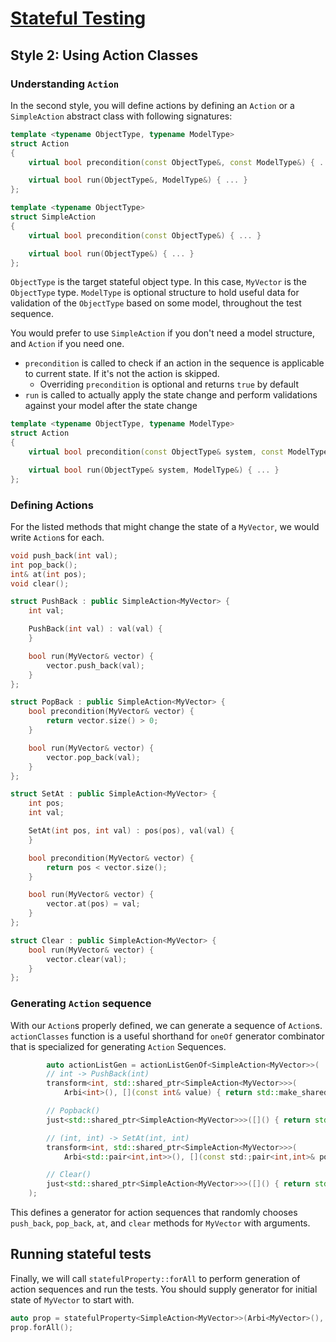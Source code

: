 
# [Stateful Testing](./StatefulTesting.md)

## Style 2: Using Action Classes

### Understanding `Action`

In the second style, you will define actions by defining an `Action` or a `SimpleAction` abstract class with following signatures:

```cpp
template <typename ObjectType, typename ModelType>
struct Action
{
    virtual bool precondition(const ObjectType&, const ModelType&) { ... }

    virtual bool run(ObjectType&, ModelType&) { ... }
};

template <typename ObjectType>
struct SimpleAction
{
    virtual bool precondition(const ObjectType&) { ... }

    virtual bool run(ObjectType&) { ... }
};
```

`ObjectType` is the target stateful object type. In this case, `MyVector` is the `ObjectType` type. `ModelType` is optional structure to hold useful data for validation of the `ObjectType` based on some model, throughout the test sequence.

You would prefer to use `SimpleAction` if you don't need a model structure, and `Action` if you need one.

* `precondition` is called to check if an action in the sequence is applicable to current state. If it's not the action is skipped.
    * Overriding `precondition` is optional and returns `true` by default
* `run` is called to actually apply the state change and perform validations against your model after the state change

```cpp
template <typename ObjectType, typename ModelType>
struct Action
{
    virtual bool precondition(const ObjectType& system, const ModelType&) { ... }

    virtual bool run(ObjectType& system, ModelType&) { ... }
};
```

### Defining Actions

For the listed methods that might change the state of a `MyVector`, we would write `Action`s for each.

```cpp
void push_back(int val);
int pop_back();
int& at(int pos);
void clear();
```

```cpp
struct PushBack : public SimpleAction<MyVector> {
    int val;

    PushBack(int val) : val(val) {
    }

    bool run(MyVector& vector) {
        vector.push_back(val);
    }
};

struct PopBack : public SimpleAction<MyVector> {
    bool precondition(MyVector& vector) {
        return vector.size() > 0;
    }

    bool run(MyVector& vector) {
        vector.pop_back(val);
    }
};

struct SetAt : public SimpleAction<MyVector> {
    int pos;
    int val;

    SetAt(int pos, int val) : pos(pos), val(val) {
    }

    bool precondition(MyVector& vector) {
        return pos < vector.size();
    }

    bool run(MyVector& vector) {
        vector.at(pos) = val;
    }
};

struct Clear : public SimpleAction<MyVector> {
    bool run(MyVector& vector) {
        vector.clear(val);
    }
};
```


### Generating `Action` sequence

With our `Action`s properly defined, we can generate a sequence of `Action`s.
`actionClasses` function is a useful shorthand for `oneOf` generator combinator that is specialized for generating `Action` Sequences.

```cpp
        auto actionListGen = actionListGenOf<SimpleAction<MyVector>>(
        // int -> PushBack(int)
        transform<int, std::shared_ptr<SimpleAction<MyVector>>>(
            Arbi<int>(), [](const int& value) { return std::make_shared<PushBack>(value); }),

        // Popback()
        just<std::shared_ptr<SimpleAction<MyVector>>>([]() { return std::make_shared<PopBack>(); }),

        // (int, int) -> SetAt(int, int)
        transform<int, std::shared_ptr<SimpleAction<MyVector>>>(
            Arbi<std::pair<int,int>>(), [](const std:;pair<int,int>& posAndVal) { return std::make_shared<SetAt>(posAndVal.first, posAndVal.second); }),

        // Clear()
        just<std::shared_ptr<SimpleAction<MyVector>>>([]() { return std::make_shared<Clear>(); })
    );
```

This defines a generator for action sequences that randomly chooses `push_back`, `pop_back`, `at`, and `clear` methods for `MyVector` with arguments.

## Running stateful tests

Finally, we will call `statefulProperty::forAll` to perform generation of action sequences and run the tests.
You should supply generator for initial state of `MyVector` to start with.

```cpp
auto prop = statefulProperty<SimpleAction<MyVector>>(Arbi<MyVector>(), actionListGen)
prop.forAll();
```
